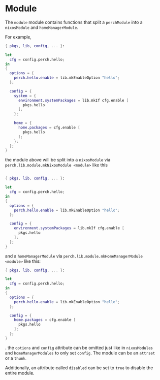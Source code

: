 # Module

The `module` module contains functions that split a `perchModule` into a
`nixosModule` and `homeManagerModule`.

For example,

```nix
{ pkgs, lib, config, ... }:

let
  cfg = config.perch.hello;
in
{
  options = {
    perch.hello.enable = lib.mkEnableOption "hello";
  };

  config = {
    system = {
      environment.systemPackages = lib.mkIf cfg.enable [
        pkgs.hello
      ];
    };

    home = {
      home.packages = cfg.enable [
        pkgs.hello
      ];
    };
  };
}
```

the module above will be split into a `nixosModule` via
`perch.lib.module.mkNixosModule <module>` like this

```nix

{ pkgs, lib, config, ... }:

let
  cfg = config.perch.hello;
in
{
  options = {
    perch.hello.enable = lib.mkEnableOption "hello";
  };

  config = {
    environment.systemPackages = lib.mkIf cfg.enable [
      pkgs.hello
    ];
  };
}
```

and a `homeManagerModule` via `perch.lib.module.mkHomeManagerModule <module>`
like this:

```nix
{ pkgs, lib, config, ... }:

let
  cfg = config.perch.hello;
in
{
  options = {
    perch.hello.enable = lib.mkEnableOption "hello";
  };

  config = {
    home.packages = cfg.enable [
      pkgs.hello
    ];
  };
}
```

. the `options` and `config` attribute can be omitted just like in
`nixosModules` and `homeManagerModules` to only set `config`. The module can be
an `attrset` or a `thunk`.

Additionally, an attribute called `disabled` can be set to `true` to disable the
entire module.
